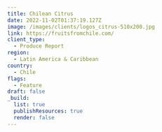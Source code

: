 ```yaml
---
title: Chilean Citrus
date: 2022-11-02T01:37:19.127Z
image: /images/clients/logos_citrus-510x200.jpg
link: https://fruitsfromchile.com/
client_type:
  - Produce Report
region:
  - Latin America & Caribbean
country:
  - Chile
flags:
  - Feature
draft: false
_build:
  list: true
  publishResources: true
  render: false
---
```

